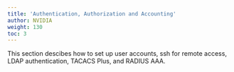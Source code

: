```yaml
---
title: 'Authentication, Authorization and Accounting'
author: NVIDIA
weight: 130
toc: 3
---
```

This section descibes how to set up user accounts, ssh for remote access, LDAP authentication, TACACS Plus, and RADIUS AAA.
